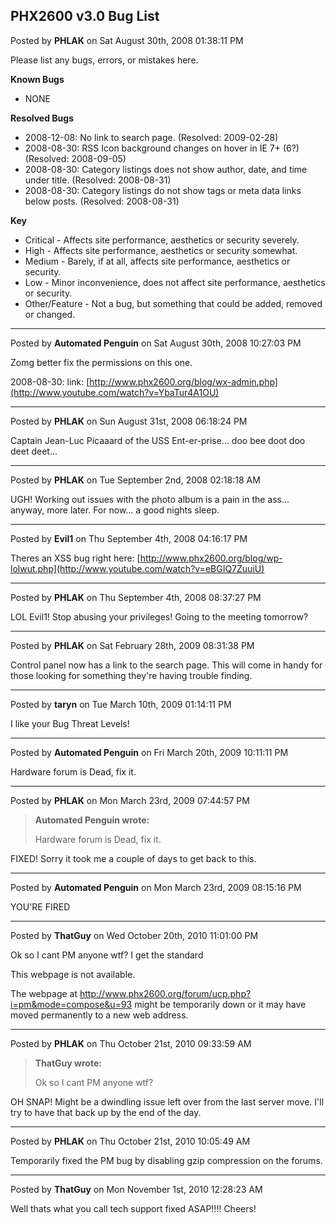 ## PHX2600 v3.0 Bug List
Posted by **PHLAK** on Sat August 30th, 2008 01:38:11 PM

Please list any bugs, errors, or mistakes here.

**Known Bugs**

  * NONE

**Resolved Bugs**

  * 2008-12-08: No link to search page. (Resolved: 2009-02-28)
  * 2008-08-30: RSS Icon background changes on hover in IE 7+ (6?) (Resolved:
    2008-09-05)
  * 2008-08-30: Category listings does not show author, date, and time under
    title. (Resolved: 2008-08-31)
  * 2008-08-30: Category listings do not show tags or meta data links below
    posts. (Resolved: 2008-08-31)


**Key**

  * Critical - Affects site performance, aesthetics or security severely.
  * High - Affects site performance, aesthetics or security somewhat.
  * Medium - Barely, if at all, affects site performance, aesthetics or
    security.
  * Low - Minor inconvenience, does not affect site performance, aesthetics or
    security.
  * Other/Feature - Not a bug, but something that could be added, removed or
    changed.

--------------------------------------------------------------------------------

Posted by **Automated Penguin** on Sat August 30th, 2008 10:27:03 PM

Zomg better fix the permissions on this one.

2008-08-30: link:
[http://www.phx2600.org/blog/wx-admin.php](http://www.youtube.com/watch?v=YbaTur4A1OU)

--------------------------------------------------------------------------------

Posted by **PHLAK** on Sun August 31st, 2008 06:18:24 PM

Captain Jean-Luc Picaaard of the USS Ent-er-prise... doo bee doot doo deet
deet...

--------------------------------------------------------------------------------

Posted by **PHLAK** on Tue September 2nd, 2008 02:18:18 AM

UGH!  Working out issues with the photo album is a pain in the ass...  anyway,
more later.  For now... a good nights sleep.

--------------------------------------------------------------------------------

Posted by **Evil1** on Thu September 4th, 2008 04:16:17 PM

Theres an XSS bug right here:
[http://www.phx2600.org/blog/wp-lolwut.php](http://www.youtube.com/watch?v=eBGIQ7ZuuiU)

--------------------------------------------------------------------------------

Posted by **PHLAK** on Thu September 4th, 2008 08:37:27 PM

LOL Evil1!  Stop abusing your privileges!  Going to the meeting tomorrow?

--------------------------------------------------------------------------------

Posted by **PHLAK** on Sat February 28th, 2009 08:31:38 PM

Control panel now has a link to the search page.  This will come in handy for
those looking for something they're having trouble finding.

--------------------------------------------------------------------------------

Posted by **taryn** on Tue March 10th, 2009 01:14:11 PM

I like your Bug Threat Levels!

--------------------------------------------------------------------------------

Posted by **Automated Penguin** on Fri March 20th, 2009 10:11:11 PM

Hardware forum is Dead, fix it.

--------------------------------------------------------------------------------

Posted by **PHLAK** on Mon March 23rd, 2009 07:44:57 PM

> **Automated Penguin wrote:**
>
> Hardware forum is Dead, fix it.

FIXED!  Sorry it took me a couple of days to get back to this.

--------------------------------------------------------------------------------

Posted by **Automated Penguin** on Mon March 23rd, 2009 08:15:16 PM

YOU'RE FIRED

--------------------------------------------------------------------------------

Posted by **ThatGuy** on Wed October 20th, 2010 11:01:00 PM

Ok so I cant PM anyone wtf? I get the standard

This webpage is not available.

The webpage at <http://www.phx2600.org/forum/ucp.php?i=pm&mode=compose&u=93>
might be temporarily down or it may have moved permanently to a new web address.

--------------------------------------------------------------------------------

Posted by **PHLAK** on Thu October 21st, 2010 09:33:59 AM

> **ThatGuy wrote:**
>
> Ok so I cant PM anyone wtf?

OH SNAP!  Might be a dwindling issue left over from the last server move.  I'll
try to have that back up by the end of the day.

--------------------------------------------------------------------------------

Posted by **PHLAK** on Thu October 21st, 2010 10:05:49 AM

Temporarily fixed the PM bug by disabling gzip compression on the forums.

--------------------------------------------------------------------------------

Posted by **ThatGuy** on Mon November 1st, 2010 12:28:23 AM

Well thats what you call tech support fixed ASAP!!!! Cheers!
